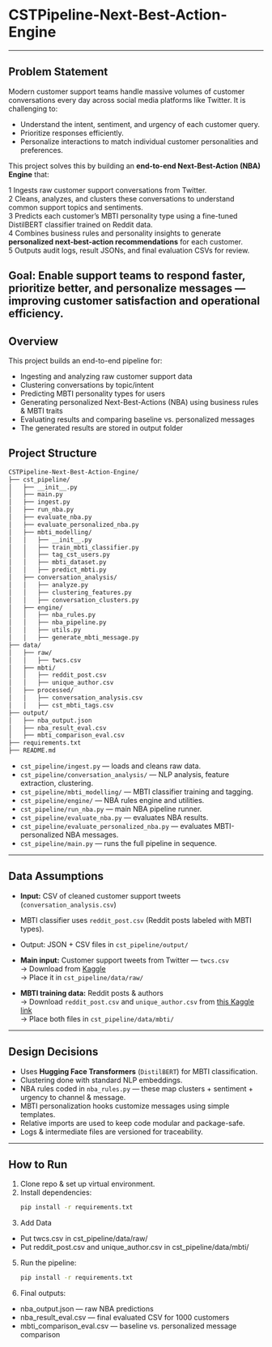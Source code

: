 # CSTPipeline-Next-Best-Action-Engine
---
## Problem Statement
Modern customer support teams handle massive volumes of customer conversations every day across social media platforms like Twitter. It is challenging to:

- Understand the intent, sentiment, and urgency of each customer query.
- Prioritize responses efficiently.
- Personalize interactions to match individual customer personalities and preferences.

This project solves this by building an **end-to-end Next-Best-Action (NBA) Engine** that:

1️ Ingests raw customer support conversations from Twitter.  
2️ Cleans, analyzes, and clusters these conversations to understand common support topics and sentiments.  
3️ Predicts each customer’s MBTI personality type using a fine-tuned DistilBERT classifier trained on Reddit data.  
4️ Combines business rules and personality insights to generate **personalized next-best-action recommendations** for each customer.  
5️ Outputs audit logs, result JSONs, and final evaluation CSVs for review.

**Goal:** Enable support teams to **respond faster**, **prioritize better**, and **personalize messages** — improving customer satisfaction and operational efficiency.
---

## Overview

This project builds an end-to-end pipeline for:
- Ingesting and analyzing raw customer support data
- Clustering conversations by topic/intent
- Predicting MBTI personality types for users
- Generating personalized Next-Best-Actions (NBA) using business rules & MBTI traits
- Evaluating results and comparing baseline vs. personalized messages
- The generated results are stored in output folder

## Project Structure
```bash
CSTPipeline-Next-Best-Action-Engine/
├── cst_pipeline/
│   ├── __init__.py
│   ├── main.py
│   ├── ingest.py
│   ├── run_nba.py
│   ├── evaluate_nba.py
│   ├── evaluate_personalized_nba.py
│   ├── mbti_modelling/
│   │   ├── __init__.py
│   │   ├── train_mbti_classifier.py
│   │   ├── tag_cst_users.py
│   │   ├── mbti_dataset.py
│   │   ├── predict_mbti.py
│   ├── conversation_analysis/
│   │   ├── analyze.py
│   │   ├── clustering_features.py
│   │   ├── conversation_clusters.py
│   ├── engine/
│   │   ├── nba_rules.py
│   │   ├── nba_pipeline.py
│   │   ├── utils.py
│   │   ├── generate_mbti_message.py
├── data/
│   ├── raw/
│   │   ├── twcs.csv
│   ├── mbti/
│   │   ├── reddit_post.csv
│   │   ├── unique_author.csv
│   ├── processed/
│   │   ├── conversation_analysis.csv
│   │   ├── cst_mbti_tags.csv
├── output/
│   ├── nba_output.json
│   ├── nba_result_eval.csv
│   ├── mbti_comparison_eval.csv
├── requirements.txt
├── README.md
```
- `cst_pipeline/ingest.py` — loads and cleans raw data.
- `cst_pipeline/conversation_analysis/` — NLP analysis, feature extraction, clustering.
- `cst_pipeline/mbti_modelling/` — MBTI classifier training and tagging.
- `cst_pipeline/engine/` — NBA rules engine and utilities.
- `cst_pipeline/run_nba.py` — main NBA pipeline runner.
- `cst_pipeline/evaluate_nba.py` — evaluates NBA results.
- `cst_pipeline/evaluate_personalized_nba.py` — evaluates MBTI-personalized NBA messages.
- `cst_pipeline/main.py` — runs the full pipeline in sequence.

---

## Data Assumptions

- **Input:** CSV of cleaned customer support tweets (`conversation_analysis.csv`)
- MBTI classifier uses `reddit_post.csv` (Reddit posts labeled with MBTI types).
- Output: JSON + CSV files in `cst_pipeline/output/`

- **Main input:** Customer support tweets from Twitter — `twcs.csv`  
  → Download from [Kaggle](https://www.kaggle.com/datasets/thoughtvector/customer-support-on-twitter/data)  
  → Place it in `cst_pipeline/data/raw/`

- **MBTI training data:** Reddit posts & authors  
  → Download `reddit_post.csv` and `unique_author.csv` from [this Kaggle link](https://www.kaggle.com/datasets/minhaozhang1/reddit-mbti-dataset?select=reddit_post.csv)  
  → Place both files in `cst_pipeline/data/mbti/`


---

## Design Decisions

- Uses **Hugging Face Transformers** (`DistilBERT`) for MBTI classification.
- Clustering done with standard NLP embeddings.
- NBA rules coded in `nba_rules.py` — these map clusters + sentiment + urgency to channel & message.
- MBTI personalization hooks customize messages using simple templates.
- Relative imports are used to keep code modular and package-safe.
- Logs & intermediate files are versioned for traceability.

---

## How to Run

1. Clone repo & set up virtual environment.
2. Install dependencies:
   ```bash
   pip install -r requirements.txt
   ```
3. Add Data
  - Put twcs.csv in cst_pipeline/data/raw/
  - Put reddit_post.csv and unique_author.csv in cst_pipeline/data/mbti/
5. Run the pipeline: 
   ```bash
   pip install -r requirements.txt
   ```
6. Final outputs:
  - nba_output.json — raw NBA predictions
  - nba_result_eval.csv — final evaluated CSV for 1000 customers
  - mbti_comparison_eval.csv — baseline vs. personalized message comparison
